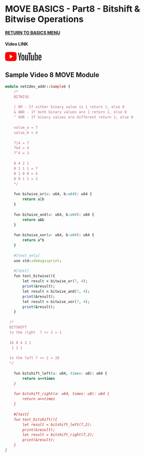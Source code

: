 # MOVE BASICS - Part8 - Bitshift & Bitwise Operations


<a href="https://github.com/net2devcrypto/MOVE-Smart-Contracts/tree/main/index/BASICS"><b>RETURN TO BASICS MENU</b></a>

<h4>Video LINK</h4>
<a href="https://youtu.be/WDI9NHtC0Uk" target="_blank"><img src="https://github.com/net2devcrypto/misc/blob/main/ytlogo2.png" width="120" height="30"></a>

## Sample Video 8 MOVE Module

```ruby
module net2dev_addr::Sample6 {
    /*
    BITWISE

    | OR - If either binary value is 1 return 1, else 0
    & AND - If both binary values are 1 return 1, else 0
    ^ XOR - If binary values are different return 1, else 0

    value_a = 7
    value_b = 4

    7|4 = 7 
    7&4 = 4
    7^4 = 3 

    8 4 2 1
    0 1 1 1 = 7
    0 1 0 0 = 4
    0 0 1 1 = 3
    */

    fun bitwise_or(a: u64, b:u64): u64 {
        return a|b
    }

    fun bitwise_and(a: u64, b:u64): u64 {
        return a&b
    }

    fun bitwise_xor(a: u64, b:u64): u64 {
        return a^b
    }

    #[test_only]
    use std::debug::print;

    #[test]
    fun test_bitwise(){
        let result = bitwise_or(7, 4);
        print(&result);
        let result = bitwise_and(7, 4);
        print(&result);
        let result = bitwise_xor(7, 4);
        print(&result);
    }

  /*
  BITSHIFT
  to the right  7 >> 2 = 1

  16 8 4 2 1
   1 1 1 

  to the left 7 << 2 = 28
  */

    fun bitshift_left(a: u64, times: u8): u64 {
        return a<<times
    }

    fun bitshift_right(a: u64, times: u8): u64 {
        return a>>times
    }

    #[test]
    fun test_bitshift(){
        let result = bitshift_left(7,2);
        print(&result);
        let result = bitshift_right(7,2);
        print(&result);
    }
}
```
